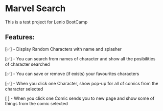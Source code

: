 # Marvel Search

This is a test project for Lenio BootCamp

## Features:

[✅] - Display Random Characters with name and splasher

[✅] - You can search from names of character and show all the posibilities of character searched

[✅] - You can save or remove (if exists) your favourites characters

[✅] - When you click one Character, show pop-up for all of comics from the character selected

[ ] - When you click one Comic sends you to new page and show some of things from the comic selected

